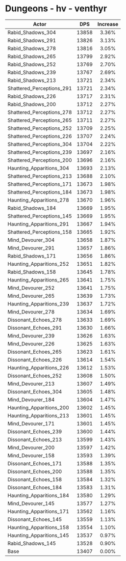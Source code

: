 # Dungeons - hv - venthyr
| Actor | DPS | Increase |
|---|:---:|:---:|
|Rabid_Shadows_304|13858|3.36%|
|Rabid_Shadows_291|13826|3.13%|
|Rabid_Shadows_278|13816|3.05%|
|Rabid_Shadows_265|13799|2.92%|
|Rabid_Shadows_252|13769|2.70%|
|Rabid_Shadows_239|13767|2.69%|
|Rabid_Shadows_213|13721|2.34%|
|Shattered_Perceptions_291|13721|2.34%|
|Rabid_Shadows_226|13717|2.31%|
|Rabid_Shadows_200|13712|2.27%|
|Shattered_Perceptions_278|13712|2.27%|
|Shattered_Perceptions_265|13711|2.27%|
|Shattered_Perceptions_252|13709|2.25%|
|Shattered_Perceptions_226|13707|2.24%|
|Shattered_Perceptions_304|13704|2.22%|
|Shattered_Perceptions_239|13697|2.16%|
|Shattered_Perceptions_200|13696|2.16%|
|Haunting_Apparitions_304|13693|2.13%|
|Shattered_Perceptions_213|13688|2.10%|
|Shattered_Perceptions_171|13673|1.98%|
|Shattered_Perceptions_184|13673|1.98%|
|Haunting_Apparitions_278|13670|1.96%|
|Rabid_Shadows_184|13669|1.95%|
|Shattered_Perceptions_145|13669|1.95%|
|Haunting_Apparitions_291|13667|1.94%|
|Shattered_Perceptions_158|13665|1.92%|
|Mind_Devourer_304|13658|1.87%|
|Mind_Devourer_291|13657|1.86%|
|Rabid_Shadows_171|13656|1.86%|
|Haunting_Apparitions_252|13651|1.82%|
|Rabid_Shadows_158|13645|1.78%|
|Haunting_Apparitions_265|13641|1.75%|
|Mind_Devourer_252|13641|1.75%|
|Mind_Devourer_265|13639|1.73%|
|Haunting_Apparitions_239|13637|1.72%|
|Mind_Devourer_278|13634|1.69%|
|Dissonant_Echoes_278|13633|1.69%|
|Dissonant_Echoes_291|13630|1.66%|
|Mind_Devourer_239|13626|1.63%|
|Mind_Devourer_226|13625|1.63%|
|Dissonant_Echoes_265|13623|1.61%|
|Dissonant_Echoes_226|13614|1.54%|
|Haunting_Apparitions_226|13612|1.53%|
|Dissonant_Echoes_252|13608|1.50%|
|Mind_Devourer_213|13607|1.49%|
|Dissonant_Echoes_304|13605|1.48%|
|Mind_Devourer_184|13604|1.47%|
|Haunting_Apparitions_200|13602|1.45%|
|Haunting_Apparitions_213|13601|1.45%|
|Mind_Devourer_171|13601|1.45%|
|Dissonant_Echoes_239|13600|1.44%|
|Dissonant_Echoes_213|13599|1.43%|
|Mind_Devourer_200|13597|1.42%|
|Mind_Devourer_158|13593|1.39%|
|Dissonant_Echoes_171|13588|1.35%|
|Dissonant_Echoes_200|13588|1.35%|
|Dissonant_Echoes_158|13584|1.32%|
|Dissonant_Echoes_184|13583|1.31%|
|Haunting_Apparitions_184|13580|1.29%|
|Mind_Devourer_145|13577|1.27%|
|Haunting_Apparitions_171|13562|1.16%|
|Dissonant_Echoes_145|13559|1.13%|
|Haunting_Apparitions_158|13554|1.10%|
|Haunting_Apparitions_145|13537|0.97%|
|Rabid_Shadows_145|13528|0.90%|
|Base|13407|0.00%|
